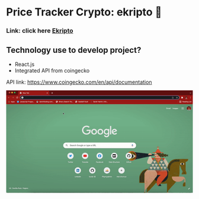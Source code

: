 # Price Tracker Crypto: ekripto 🚀

### Link: click here <a href="https://ekripto.xyz/">Ekripto</a>

## Technology use to develop project?

<ul>  
<li>React.js</li>
<li>Integrated API from coingecko</li>  
</ul>

API link: https://www.coingecko.com/en/api/documentation

![alt text](https://github.com/naufalazim/ekripto/blob/main/Image/crypto-price.gif)
